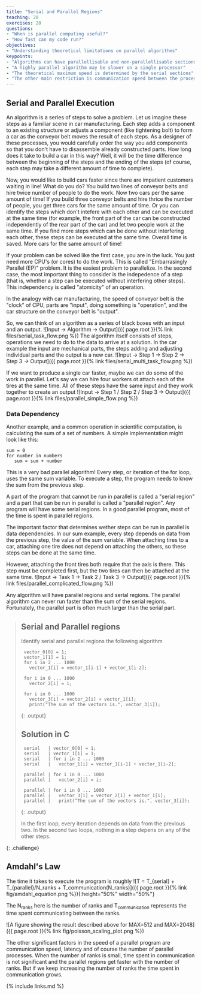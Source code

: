 ```yaml
---
title: "Serial and Parallel Regions"
teaching: 20
exercises: 20
questions:
- "When is parallel computing useful?"
- "How fast can my code run?"
objectives:
- "Understanding theoretical limitations on parallel algorithms"
keypoints:
- "Algorithms can have parallellisable and non-parallellisable sections"
- "A highly parallel algorithm may be slower on a single processor"
- "The theoretical maximum speed is determined by the serial sections"
- "The other main restriction is communication speed between the processes"
---
```


## Serial and Parallel Execution

An algorithm is a series of steps to solve a problem.
Let us imagine these steps as a familiar scene in car manufacturing.
Each step adds a component to an existing structure or adjusts a component (like tightening bolt)
to form a car as the conveyor belt moves the result of each steps.
As a designer of these processes, you would carefully order the way you add components
so that you don't have to disassemble already constructed parts.
How long does it take to build a car in this way?
Well, it will be the time difference between the beginning of the steps and the ending of the steps (of course, each step may take a different amount of time to complete).

Now, you would like to build cars faster since there are impatient customers waiting in line!
What do you do? You build two lines of conveyor belts and hire twice number of people to do the work.
Now two cars per the same amount of time!
If you build three conveyor belts and hire thrice the number of people,
you get three cars for the same amount of time.
Or you can identify the steps which don't intefere with each other and can be executed at the same time
(for example, the front part of the car can be constructed independently of the rear part of the car)
and let two people work at the same time.
If you find more steps which can be done without interfering each other,
these steps can be executed at the same time.
Overall time is saved.
More cars for the same amount of time!

If your problem can be solved like the first case, you are in the luck.
You just need more CPU's (or cores) to do the work.
This is called "Embarrasingly Parallel (EP)" problem.
It is the easiest problem to parallelize.
In the second case, the most important thing to consider is the indepedence of a step
(that is, whether a step can be executed without interfering other steps).
This independency is called "atomicity" of an operation.

In the analogy with car manufacturing, the speed of conveyor belt is the "clock" of CPU, parts are "input", doing something is "operation", and the car structure on the conveyor belt is "output". 

So, we can think of an algorithm as a series of black boxes with an input and an output.
![Input -> Algorithm -> Output]({{ page.root }}{% link files/serial_task_flow.png %})
The algorithm itself consists of steps, operations we need to do to the data
to arrive at a solution.
In the car example the input are mechanical parts, the steps adding and adjusting individual
parts and the output is a new car.
![Input -> Step 1 -> Step 2 -> Step 3 -> Output]({{ page.root }}{% link files/serial_multi_task_flow.png %})

If we want to produce a single car faster, maybe we can do some of the work in parallel.
Let's say we can hire four workers ot attach each of the tires at the same time.
All of these steps have the same input and they work together to create an output
![Input -> Step 1 / Step 2 / Step 3 -> Output]({{ page.root }}{% link files/parallel_simple_flow.png %})


### Data Dependency
Another example, and a common operation in scientific computation, is calculating the sum of a set
of numbers.
A simple implementation might look like this:
~~~
sum = 0
for number in numbers
   sum = sum + number
~~~
This is a very bad parallel algorithm!
Every step, or iteration of the for loop, uses the same sum variable.
To execute a step, the program needs to know the sum from the previous step.

A part of the program that cannot be run in parallel is called a "serial region" and
a part that can be run in parallel is called a "parallel region".
Any program will have some serial regions.
In a good parallel program, most of the time is spent in parallel regions.

The important factor that determines wether steps can be run in parallel is data dependencies.
In our sum example, every step depends on data from the previous step, the value of the sum variable.
When attaching tires to a car, attaching one tire does not depend on attaching the others, so these steps can be done at the same time.

However, attaching the front tires both require that the axis is there.
This step must be completed first, but the two tires can then be attached at the same time.
![Input -> Task 1 -> Task 2 / Task 3 -> Output]({{ page.root }}{% link files/parallel_complicated_flow.png %})


<!-- The other option is to run task 1 twice.
![Input -> ( Task 1 -> Task 2 / task1 -> Task 3 ) -> Output]({{ page.root }}{% link files/parallel_more_complicated_flow.png %})

>## When to communicate
>
> When would the second option be better?
>
> > ## Solution
> >
> > Wether the first or the second option is better depends on
> > * The amount of data task 2 needs from task 1 in the first option
> > * The amount of input data task 1 needs in the second option
> > * How fast you can transfer data
> > * How much work task 1 is
> > * Is the second core doing anything useful
> >
> > We often need to perform the same small tasks on all the ranks. This might seem wasteful,
> > but if communicating the result takes more time, it may not be.
> >
> {: .solution}
{: .discussion}
-->

Any algorithm will have parallel regions and serial regions.
The parallel algorithm can never run faster than the sum of the serial regions.
Fortunately, the parallel part is often much larger than the serial part.

>## Serial and Parallel regions
>
> Identify serial and parallel regions the following algorithm
>
> ~~~
>  vector_0[0] = 1;
>  vector_1[1] = 1;
>  for i in 2 ... 1000
>    vector_1[i] = vector_1[i-1] + vector_1[i-2];
>
>  for i in 0 ... 1000
>    vector_2[i] = i;
>
>  for i in 0 ... 1000
>    vector_3[i] = vector_2[i] + vector_1[i];
>    print("The sum of the vectors is.", vector_3[i]);
>~~~
>{: .output}
>
> ## Solution in C
> ~~~
>  serial   | vector_0[0] = 1;
>  serial   | vector_1[1] = 1;
>  serial   | for i in 2 ... 1000
>  serial   |   vector_1[i] = vector_1[i-1] + vector_1[i-2];
>
>  parallel | for i in 0 ... 1000
>  parallel |   vector_2[i] = i;
>
>  parallel | for i in 0 ... 1000
>  parallel |   vector_3[i] = vector_2[i] + vector_1[i];
>  parallel |   print("The sum of the vectors is.", vector_3[i]);
> ~~~
> {: .output}
>
> In the first loop, every iteration depends on data from the previous two.
> In the second two loops, nothing in a step depens on any of the other steps.
>
{: .challenge}

## Amdahl's Law

The time it takes to execute the program is roughly
![T = T_{serial} + T_{parallel}/N_ranks + T_communication(N_ranks)]({{ page.root }}{% link fig/amdahl_equation.png %}){:height="50%" width="50%"}

The N<sub>ranks</sub> here is the number of ranks and
T<sub>communication</sub> represents the time spent communicating between the ranks.

![A figure showing the result described above for MAX=512 and MAX=2048]({{ page.root }}{% link fig/poisson_scaling_plot.png %})

The other significant factors in the speed of a parallel program are
communication speed, latency and of course the number of parallel processes.
When the number of ranks is small, time spent in communication is not significant
and the parallel regions get faster with the number of ranks.
But if we keep increasing the number of ranks the time spent in communication grows.

{% include links.md %}

